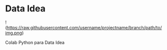 # Data Idea
!(https://raw.githubusercontent.com/username/projectname/branch/path/to/img.png)


Colab Python para Data Idea
